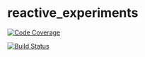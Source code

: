 # reactive_experiments

[![Code Coverage](https://img.shields.io/codecov/c/github/pvorb/property-providers/develop.svg)](https://codecov.io/github/luisepifanio/reactive_experiments?branch=master)

[![Build Status](https://travis-ci.org/luisepifanio/easy-webapp-tpl.svg?branch=master)](https://travis-ci.org/luisepifanio/easy-webapp-tpl)